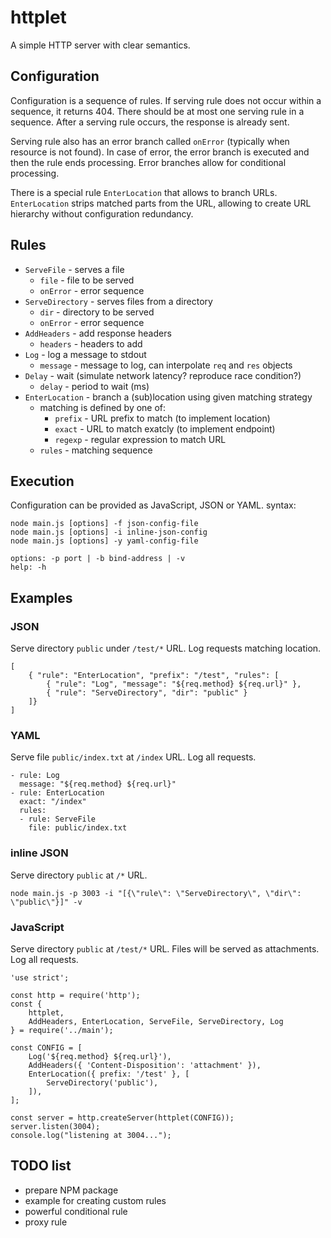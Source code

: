# httplet

A simple HTTP server with clear semantics.

## Configuration

Configuration is a sequence of rules.
If serving rule does not occur within a sequence, it returns 404.
There should be at most one serving rule in a sequence.
After a serving rule occurs, the response is already sent.

Serving rule also has an error branch called `onError` (typically when resource is not found).
In case of error, the error branch is executed and then the rule ends processing.
Error branches allow for conditional processing.

There is a special rule `EnterLocation` that allows to branch URLs.
`EnterLocation` strips matched parts from the URL, allowing to create URL hierarchy without configuration redundancy.

## Rules

- `ServeFile` - serves a file
  * `file` - file to be served
  * `onError` - error sequence
- `ServeDirectory` - serves files from a directory
  * `dir` - directory to be served
  * `onError` - error sequence
- `AddHeaders` - add response headers
  * `headers` - headers to add
- `Log` - log a message to stdout
  * `message` - message to log, can interpolate `req` and `res` objects
- `Delay` - wait (simulate network latency? reproduce race condition?)
  * `delay` - period to wait (ms)
- `EnterLocation` - branch a (sub)location using given matching strategy
  - matching is defined by one of:
    * `prefix` - URL prefix to match (to implement location)
    * `exact` - URL to match exatcly (to implement endpoint)
    * `regexp` - regular expression to match URL
  * `rules` - matching sequence

## Execution

Configuration can be provided as JavaScript, JSON or YAML.
syntax:
```
node main.js [options] -f json-config-file
node main.js [options] -i inline-json-config
node main.js [options] -y yaml-config-file

options: -p port | -b bind-address | -v
help: -h
```

## Examples

### JSON

Serve directory `public` under `/test/*` URL.
Log requests matching location.

```
[
	{ "rule": "EnterLocation", "prefix": "/test", "rules": [
		{ "rule": "Log", "message": "${req.method} ${req.url}" },
		{ "rule": "ServeDirectory", "dir": "public" }
	]}
]
```

### YAML

Serve file `public/index.txt` at `/index` URL.
Log all requests.

```
- rule: Log
  message: "${req.method} ${req.url}"
- rule: EnterLocation
  exact: "/index"
  rules:
  - rule: ServeFile
    file: public/index.txt
```

### inline JSON

Serve directory `public` at `/*` URL.

```
node main.js -p 3003 -i "[{\"rule\": \"ServeDirectory\", \"dir\": \"public\"}]" -v
```

### JavaScript

Serve directory `public` at `/test/*` URL.
Files will be served as attachments.
Log all requests.

```
'use strict';

const http = require('http');
const {
	httplet,
	AddHeaders, EnterLocation, ServeFile, ServeDirectory, Log
} = require('../main');

const CONFIG = [
	Log('${req.method} ${req.url}'),
	AddHeaders({ 'Content-Disposition': 'attachment' }),
	EnterLocation({ prefix: '/test' }, [
		ServeDirectory('public'),
	]),
];

const server = http.createServer(httplet(CONFIG));
server.listen(3004);
console.log("listening at 3004...");
```

## TODO list

- prepare NPM package
- example for creating custom rules
- powerful conditional rule
- proxy rule
